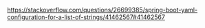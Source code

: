 https://stackoverflow.com/questions/26699385/spring-boot-yaml-configuration-for-a-list-of-strings/41462567#41462567